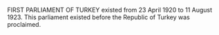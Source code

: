 FIRST PARLIAMENT OF TURKEY existed from 23 April 1920 to 11 August 1923. This parliament existed before the Republic of Turkey was proclaimed.
